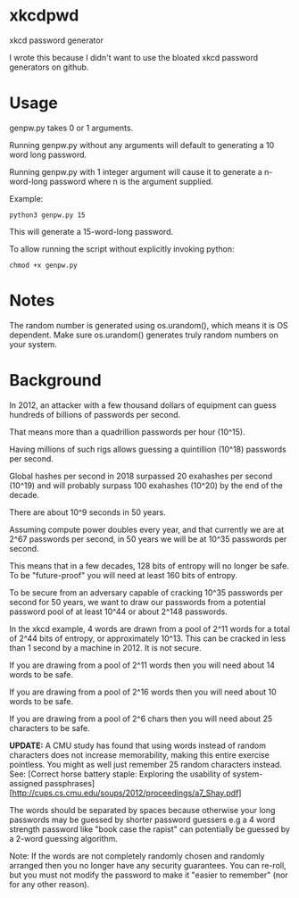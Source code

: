 # xkcdpwd
xkcd password generator

I wrote this because I didn't want to use the bloated xkcd password generators on github. 

# Usage

genpw.py takes 0 or 1 arguments. 

Running genpw.py without any arguments will default to generating a 10 word long password. 

Running genpw.py with 1 integer argument will cause it to generate a n-word-long password where n is the argument supplied. 

Example:

	python3 genpw.py 15

This will generate a 15-word-long password. 

To allow running the script without explicitly invoking python:

	chmod +x genpw.py 

# Notes

The random number is generated using os.urandom(), which means it is OS dependent. Make sure os.urandom() generates truly random numbers on your system. 

# Background

In 2012, an attacker with a few thousand dollars of equipment can guess hundreds of billions of passwords per second. 

That means more than a quadrillion passwords per hour (10^15). 

Having millions of such rigs allows guessing a quintillion (10^18) passwords per second. 

Global hashes per second in 2018 surpassed 20 exahashes per second (10^19) and will probably surpass 100 exahashes (10^20) by the end of the decade. 

There are about 10^9 seconds in 50 years. 

Assuming compute power doubles every year, and that currently we are at 2^67 passwords per second, in 50 years we will be at 10^35 passwords per second. 

This means that in a few decades, 128 bits of entropy will no longer be safe. To be "future-proof" you will need at least 160 bits of entropy.  

To be secure from an adversary capable of cracking 10^35 passwords per second for 50 years, we want to draw our passwords from a potential password pool of at least 10^44 or about 2^148 passwords. 

In the xkcd example, 4 words are drawn from a pool of 2^11 words for a total of 2^44 bits of entropy, or approximately 10^13. This can be cracked in less than 1 second by a machine in 2012. It is not secure. 

If you are drawing from a pool of 2^11 words then you will need about 14 words to be safe. 

If you are drawing from a pool of 2^16 words then you will need about 10 words to be safe. 

If you are drawing from a pool of 2^6 chars then you will need about 25 characters to be safe. 

**UPDATE:** A CMU study has found that using words instead of random characters does not increase memorability, making this entire exercise pointless. You might as well just remember 25 random characters instead. See: [Correct horse battery staple:
Exploring the usability of system-assigned passphrases][http://cups.cs.cmu.edu/soups/2012/proceedings/a7_Shay.pdf]

The words should be separated by spaces because otherwise your long passwords may be guessed by shorter password guessers e.g a 4 word strength password like "book case the rapist" can potentially be guessed by a 2-word guessing algorithm. 


Note: If the words are not completely randomly chosen and randomly arranged then you no longer have any security guarantees. You can re-roll, but you must not modify the password to make it "easier to remember" (nor for any other reason).  

